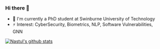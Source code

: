 ### Hi there 👋

<!--
**NasTul/NasTul** is a ✨ _special_ ✨ repository because its `README.md` (this file) appears on your GitHub profile.

Here are some ideas to get you started:

- 🔭 I'm currently working on ...
- 🌱 I'm currently learning ...
- 👯 I'm looking to collaborate on ...
- 🤔 I'm looking for help with ...
- 💬 Ask me about ...
- 📫 How to reach me: ...
- 😄 Pronouns: ...
- ⚡ Fun fact: ...
-->
- 🔭 I'm currently a PhD student at Swinburne University of Technology
- ⚡ Interest: CyberSecurity, Biometrics, NLP, Software Vulnerabilities, GNN

[![Nastul's github stats](https://github-readme-stats.vercel.app/api?username=Nastul&count_private=true&show_icons=true&theme=radical)](https://github.com/NasTul)

